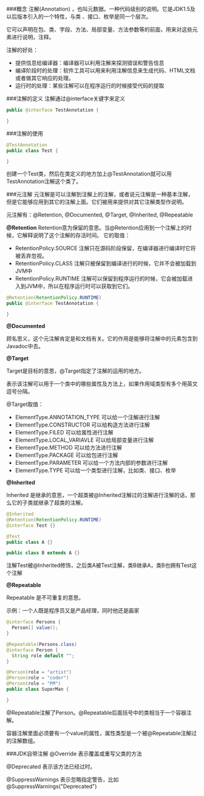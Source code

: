 ###概念
注解(Annotation) ，也叫元数据。一种代码级别的说明。它是JDK1.5及以后版本引入的一个特性，与类
、接口、枚举是同一个层次。

它可以声明在包、类、字段、方法、局部变量、方法参数等的前面，用来对这些元素进行说明，注释。

注解的好处：
* 提供信息给编译器：编译器可以利用注解来探测错误和警告信息
* 编译阶段时的处理：软件工具可以用来利用注解信息来生成代码、HTML文档或者做其它响应的处理。
* 运行时的处理：某些注解可以在程序运行的时候接受代码的提取

###注解的定义
注解通过@interface关键字来定义
```java
public @interface TestAnnotation {

}
```
###注解的使用
```java
@TestAnnotation
public class Test {

}
```
创建一个Test类，然后在类定义的地方加上@TestAnnotation就可以用TestAnnotation注解这个类了。

###元注解
元注解是可以注解到注解上的注解，或者说元注解是一种基本注解，但是它能够应用到其它的注解上面。它们被用来提供对其它注解类型作说明。

元注解有：@Retention, @Documented, @Target, @Inherited, @Repeatable

**@Retention**
Retention意为保留的意思。当@Retention应用到一个注解上的时候，它解释说明了这个注解的存活时间。
它的取值：
* RetentionPolicy.SOURCE 注解只在源码阶段保留，在编译器进行编译时它将被丢弃忽视。
* RetentionPolicy.CLASS 注解只被保留到编译进行的时候，它并不会被加载到JVM中
* RetentionPolicy.RUNTIME 注解可以保留到程序运行的时候，它会被加载进入到JVM中，所以在程序运行时可以获取到它们。
```java
@Retention(RetentionPolicy.RUNTIME)
public @interface TestAnnotation {

}
```

**@Documented**

顾名思义，这个元注解肯定是和文档有关。它的作用是能够将注解中的元素包含到Javadoc中去。

**@Target**

Target是目标的意思，@Target指定了注解的运用的地方。

表示该注解可以用于一个类中的哪些属性及方法上，如果作用域类型有多个用英文逗号分隔。

@Target取值：
* ElementType.ANNOTATION_TYPE   可以给一个注解进行注解
* ElementType.CONSTRUCTOR   可以给构造方法进行注解
* ElementType.FILED   可以给属性进行注解
* ElementType.LOCAL_VARIAVLE    可以给局部变量进行注解
* ElementType.METHOD    可以给方法进行注解
* ElementType.PACKAGE   可以给包进行注解
* ElementType.PARAMETER   可以给一个方法内部的参数进行注解
* ElementType.TYPE    可以给一个类型进行注解，比如类、接口、枚举

**@Inherited**

Inherited 是继承的意思，一个超类被@Inherited注解过的注解进行注解的话，那么它的子类就继承了超类的注解。

```java
@Inherited
@Retention(RetentionPolicy.RUNTIME)
@interface Test {}

@Test
public class A {}

public class B extends A {}
```
注解Test被@Inherited修饰，之后类A被Test注解，类B继承A，类B也拥有Test这个注解


**@Repeatable**

Repeatable 是不可重复的意思。

示例：一个人既是程序员又是产品经理，同时他还是画家
```java
@interface Persons {
  Person[] value();
}

@Repeatable(Persons.class)
@interface Person {
  String role default "";
}

@Person(role = "artist")
@Person(role = "coder")
@Person(role = "PM")
public class SuperMan {

}
```
@Repeatable注解了Person。@Repeatable后面括号中的类相当于一个容器注解。

容器注解里面必须要有一个value的属性，属性类型是一个被@Repeatable注解过的注解数组。

###JDK自带注解
@Override 表示覆盖或重写父类的方法

@Deprecated 表示该方法已经过时。

@SuppressWarnings 表示忽略指定警告，比如@SuppressWarnings("Deprecated")
